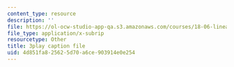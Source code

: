 ```yaml
---
content_type: resource
description: ''
file: https://ol-ocw-studio-app-qa.s3.amazonaws.com/courses/18-06-linear-algebra-spring-2010/4d851fa825625d70a6ce903914e0e254_osh80YCg_GM.vtt
file_type: application/x-subrip
resourcetype: Other
title: 3play caption file
uid: 4d851fa8-2562-5d70-a6ce-903914e0e254
---
```

